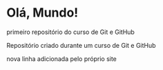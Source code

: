 # Olá, Mundo!
primeiro repositório do curso de Git e GitHub

Repositório criado durante um curso de Git e GitHub

nova linha adicionada pelo próprio site
